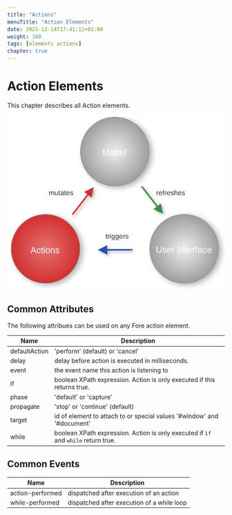 ```yaml
---
title: "Actions"
menuTitle: "Action Elements"
date: 2021-12-14T17:41:11+01:00
weight: 180
tags: [elements actions]
chapter: true
---
```


# Action Elements

This chapter describes all Action elements.

![Fore Actions](/images/actions.svg)

## Common Attributes

The following attribues can be used on any Fore action element.

| Name          | Description                                                                        |
|---------------|------------------------------------------------------------------------------------|
| defaultAction | 'perform' (default) or 'cancel'                                                    |
| delay         | delay before action is executed in milliseconds.                                   |
| event         | the event name this action is listening to                                         |
| if            | boolean XPath expression. Action is only executed if this returns true.            |
| phase         | 'default' or 'capture'                                                             |
| propagate     | 'stop' or 'continue' (default)                                                     |
| target        | id of element to attach to or special values '#window' and '#document'  |
| while         | boolean XPath expression. Action is only executed if `ìf` and `while` return true. |


## Common Events

| Name             | Description                                |
|------------------|--------------------------------------------|
| action-performed | dispatched after execution of an action    |
| while-performed  | dispatched after execution of a while loop |



